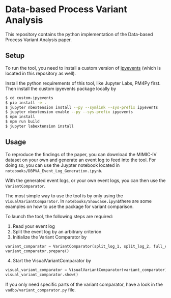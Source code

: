 # Data-based Process Variant Analysis

This repository contains the python implementation of the Data-based Process Variant Analysis paper.

## Setup

To run the tool, you need to install a custom version of [ipyevents](https://github.com/mwcraig/ipyevents) (which is located in this repository as well).

Install the python requirements of this tool, like Jupyter Labs, PM4Py first. Then install the custom ipyevents package locally by 

```bash
$ cd custom-ipyevents
$ pip install -e .
$ jupyter nbextension install --py --symlink --sys-prefix ipyevents
$ jupyter nbextension enable --py --sys-prefix ipyevents
$ npm install
$ npm run build
$ jupyter labextension install
```

## Usage

To reproduce the findings of the paper, you can download the MIMIC-IV dataset on your own and generate an event log to feed into the tool. For doing so, you can use the Juypter notebook located in `notebooks/DBPVA_Event_Log_Generation.ipynb`.

With the generated event logs, or your own event logs, you can then use the `VariantComparator`.

The most simple way to use the tool is by only using the `VisualVariantComparator`. In `notebooks/Showcase.ipynb`there are some examples on how to use the package for variant comparison. 

To launch the tool, the following steps are required:

1. Read your event log
2. Split the event log by an arbitrary criterion
3. Initialize the Variant Comparator by 
```python
variant_comparator = VariantComparator(split_log_1, split_log_2, full_event_log, 'Name Split 1', 'Name Split 2')
variant_comparator.prepare()
```
4. Start the VisualVariantComparator by
```python
visual_variant_comparator = VisualVariantComparator(variant_comparator)
visual_variant_comparator.show()
```

If you only need specific parts of the variant comparator, have a look in the `vadbp/variant_comparator.py` file.